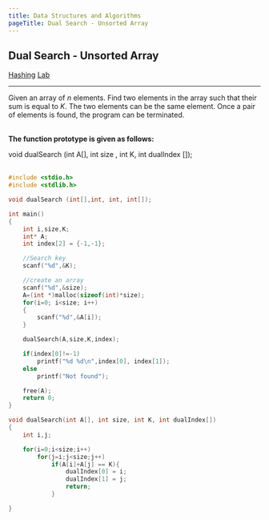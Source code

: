 ```yaml
---
title: Data Structures and Algorithms
pageTitle: Dual Search - Unsorted Array
---
```


## Dual Search - Unsorted Array

<span class="tags"><a href="#">Hashing</a></span>
<span class="tags"><a href="#">Lab</a></span>

<hr>

Given an array of *n* elements. Find two elements in the array such that their sum is equal to *K*. The two elements can be the same element. Once a pair of elements is found, the program can be terminated.
<br><br>

**The function prototype is given as follows:**

<span class="functions">void dualSearch (int A[], int size , int K, int dualIndex []);</span>
<br><br>

```c
#include <stdio.h>
#include <stdlib.h>

void dualSearch (int[],int, int, int[]);

int main()
{
    int i,size,K;
    int* A;
    int index[2] = {-1,-1};

    //Search key
    scanf("%d",&K);

    //create an array
    scanf("%d",&size);
    A=(int *)malloc(sizeof(int)*size);
    for(i=0; i<size; i++)
    {
        scanf("%d",&A[i]);
    }

    dualSearch(A,size,K,index);

    if(index[0]!=-1)
        printf("%d %d\n",index[0], index[1]);
    else
        printf("Not found");

    free(A);
    return 0;
}

void dualSearch(int A[], int size, int K, int dualIndex[])
{
    int i,j;

    for(i=0;i<size;i++)
        for(j=i;j<size;j++)
            if(A[i]+A[j] == K){
                dualIndex[0] = i;
                dualIndex[1] = j;
                return;
            }

}
```